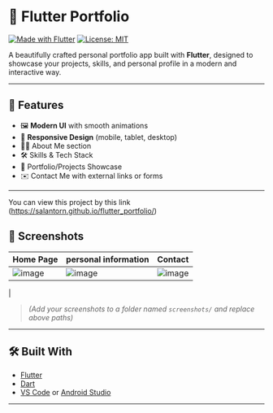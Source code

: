 # 💼 Flutter Portfolio

[![Made with Flutter](https://img.shields.io/badge/Made%20with-Flutter-blue?logo=flutter&style=flat-square)](https://flutter.dev)
[![License: MIT](https://img.shields.io/badge/License-MIT-yellow.svg?style=flat-square)](https://opensource.org/licenses/MIT)

A beautifully crafted personal portfolio app built with **Flutter**, designed to showcase your projects, skills, and personal profile in a modern and interactive way.

---

## 🚀 Features

- 🖼️ **Modern UI** with smooth animations
- 📱 **Responsive Design** (mobile, tablet, desktop)
- 🧑‍💼 About Me section
- 🛠️ Skills & Tech Stack
- 📂 Portfolio/Projects Showcase
- ✉️ Contact Me with external links or forms

---
You can view this project by this link
(https://salantorn.github.io/flutter_portfolio/)

## 📸 Screenshots

| Home Page | personal information | Contact |
|----------|----------|---------|
| ![image](https://github.com/user-attachments/assets/333206c0-80b0-4fd8-8add-cf49fe6980cc)| ![image](https://github.com/user-attachments/assets/edf71d36-85f8-495e-b9e7-1ef97d7a4697) | ![image](https://github.com/user-attachments/assets/83cb3ab0-6b76-4a6c-9708-d0fefb8f7fce)
 |

> *(Add your screenshots to a folder named `screenshots/` and replace above paths)*

---

## 🛠️ Built With

- [Flutter](https://flutter.dev/)
- [Dart](https://dart.dev/)
- [VS Code](https://code.visualstudio.com/) or [Android Studio](https://developer.android.com/studio)

---
